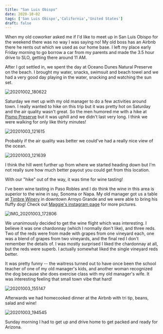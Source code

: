 ```yaml
---
title: "San Luis Obispo"
date: 2020-10-02
tags: ['San Luis Obispo','California','United States']
draft: false
---
```


When my old coworker asked me if I'd like to meet up in San Luis Obispo for the weekend there was no way I was saying no! My old boss has an Airbnb there he rents out which we used as our home base. I left my place early Friday morning to go borrow a car from my parents and made the 3.5 hour drive to SLO, getting there around 11 AM.

After I got settled in, we spent the day at Oceano Dunes Natural Preserve on the beach. I brought my water, snacks, swimsuit and beach towel and we had a very good day playing in the water, snacking and watching the sun set.

![20201002_180622](/images/20201002_180622.jpg)

Saturday we met up with my old manager to do a few activities around town. I really wanted to hike on this trip but it was pretty hot on Saturday and the air quality wasn't great. So the men humored me with a hike at [Pismo Preserve](https://lcslo.org/pismopreserve/) but it was uphill and we didn't last very long. I think we were walking for only like thirty minutes! 

![20201003_121615](/images/20201003_121615.jpg)

Probably if the air quality was better we could've had a really nice view of the ocean.

![20201003_121639](/images/20201003_121639.jpg)

I think the hill went further up from where we started heading down but I'm not really sure how much better payout you could get from this location.

With our "hike" out of the way, it was time for wine tasting!

I've been wine tasting in Paso Robles and I do think the wine in this area is superior to the wine in say, Sonoma or Napa. My old manager got us a table at [Timbre Winery](https://www.timbrewinery.com/) in downtown Arroyo Grande and we were able to bring his fluffy dog! Check out [Maggie's instagram page](https://www.instagram.com/maggiemae_thesheepadoodle/) for more pictures.

![IMG_20201003_172806](/images/IMG_20201003_172806.jpg)

We unanimously decided to get the wine flight which was interesting. I believe it was one chardonnay (which I normally don't like), and three reds. Two of the reds were from made with grapes from one vineyard each, one was a blend of grapes from two vineyards, and the final red I don't remember the details of. I was mostly surprised I liked the chardonnay at all, but the reds were superb. I actually somewhat liked the single vineyard reds better. 

It was pretty funny -- the waitress turned out to have once been the school teacher of one of my old manager's kids, and another woman recognized the dog because she does exercise class with my old manager's wife. It was interesting feeling that small town vibe that hard!

![20201003_155147](/images/20201003_155147.jpg)

Afterwards we had homecooked dinner at the Airbnb with tri tip, beans, salad and wine!

![20201003_194545](/images/20201003_194545.jpg)

Sunday morning I had to get up and drive home to get packed and ready for Arizona. 
